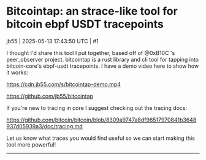 # Bitcointap: an strace-like tool for bitcoin ebpf USDT tracepoints

jb55 | 2025-05-13 17:43:50 UTC | #1

I thought I'd share this tool I put together, based off of @0xB10C 's peer_observer project. bitcointap is a rust library and cli tool for tapping into bitcoin-core's ebpf-usdt tracepoints. I have a demo video here to show how it works:

https://cdn.jb55.com/s/bitcointap-demo.mp4

https://github.com/jb55/bitcointap

If you're new to tracing in core I suggest checking out the tracing docs:

https://github.com/bitcoin/bitcoin/blob/8309a9747a8df96517970841b3648937d05939a3/doc/tracing.md

Let us know what traces you would find useful so we can start making this tool more powerful!

-------------------------


